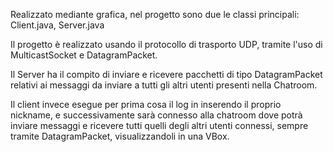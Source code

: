 Realizzato mediante grafica, nel progetto sono due le classi principali: Client.java, 
Server.java

Il progetto è realizzato usando il protocollo di trasporto UDP, tramite l'uso di 
MulticastSocket e DatagramPacket.

Il Server ha il compito di inviare e ricevere pacchetti di tipo DatagramPacket 
relativi ai messaggi da inviare a tutti gli altri utenti presenti nella Chatroom.

Il client invece esegue per prima cosa il log in inserendo il proprio nickname, e 
successivamente sarà connesso alla chatroom dove potrà inviare messaggi e ricevere tutti 
quelli degli altri utenti connessi, sempre tramite DatagramPacket, visualizzandoli in 
una VBox.